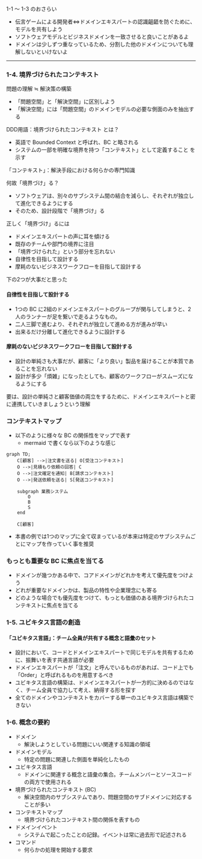1-1 ～ 1-3 のおさらい

* 伝言ゲームによる開発者⇔ドメインエキスパートの認識齟齬を防ぐために、モデルを共有しよう
* ソフトウェアモデルとビジネスドメインを一致させると良いことがあるよ
* ドメインは少しずつ重なっているため、分割した他のドメインについても理解しないといけないよ

---

### 1-4. 境界づけられたコンテキスト

問題の理解 ≒ 解決策の構築

* 「問題空間」と「解決空間」に区別しよう
* 「解決空間」には「問題空間」のドメインモデルの必要な側面のみを抽出する

DDD用語：境界づけられたコンテキスト とは？

* 英語で Bounded Context と呼ばれ、BC と略される
* システムの一部を明確な境界を持つ「コンテキスト」として定義すること を示す

「コンテキスト」：解決手段における何らかの専門知識 

何故「境界づけ」る？
* ソフトウェアは、別々のサブシステム間の結合を減らし、それぞれが独立して進化できるようにする
* そのため、設計段階で「境界づけ」る

正しく「境界づけ」るには

* ドメインエキスパートの声に耳を傾ける
* 既存のチームや部門の境界に注目
* 「境界づけられた」という部分を忘れない
* 自律性を目指して設計する
* 摩耗のないビジネスワークフローを目指して設計する

下の2つが大事だと思った

#### 自律性を目指して設計する

* 1つの BC に2組のドメインエキスパートのグループが関与してしまうと、2人のランナーが足を繋いで走るようなもの。
* 二人三脚で進むより、それぞれが独立して進める方が進みが早い
* 出来るだけ分離して進化できるように設計する

#### 摩耗のないビジネスワークフローを目指して設計する

* 設計の単純さも大事だが、顧客に「より良い」製品を届けることが本質であることを忘れない
* 設計が多少「煩雑」になったとしても、顧客のワークフローがスムーズになるようにする

要は、設計の単純さと顧客価値の両立をするために、ドメインエキスパートと密に連携していきましょうという理解

### コンテキストマップ

* 以下のように様々な BC の関係性をマップで表す
  * mermaid で書くなら以下のような感じ

```mermaid
graph TD;
    C[顧客] -->|注文書を送る| O[受注コンテキスト]
    O -->|見積もり依頼の回答| C
    O -->|注文確定を通知| B[請求コンテキスト]
    O -->|発送依頼を送る| S[発送コンテキスト]

    subgraph 業務システム
        O
        B
        S
    end

    C[顧客]

```

* 本書の例では1つのマップに全て収まっているが本来は特定のサブシステムごとにマップを作っていく事を推奨

### もっとも重要な BC に焦点を当てる

* ドメインが幾つかある中で、コアドメインがどれかを考えて優先度をつけよう
* どれが重要なドメインかは、製品の特性や企業理念にも寄る
* どのような場合でも優先度をつけて、もっとも価値のある境界づけられたコンテキストに焦点を当てる

### 1-5. ユビキタス言語の創造

#### 「ユビキタス言語」：チーム全員が共有する概念と語彙のセット

* 設計において、コードとドメインエキスパートで同じモデルを共有するために、振舞いを表す共通言語が必要
* ドメインエキスパートが「注文」と呼んでいるものがあれば、コード上でも「Order」と呼ばれるものを用意するべき
* ユビキタス言語の構築は、ドメインエキスパートが一方的に決めるのではなく、チーム全員で協力して考え、納得する形を探す
* 全てのドメインやコンテキストをカバーする単一のユビキタス言語は構築できない

### 1-6. 概念の要約

* ドメイン
  * 解決しようとしている問題にいい関連する知識の領域
* ドメインモデル
  * 特定の問題に関連した側面を単純化したもの
* ユビキタス言語
  * ドメインに関連する概念と語彙の集合。チームメンバーとソースコードの両方で使用される
* 境界づけられたコンテキスト (BC)
  * 解決空間内のサブシステムであり、問題空間のサブドメインに対応することが多い
* コンテキストマップ
  * 境界づけられたコンテキスト間の関係を表すもの
* ドメインイベント
  * システムで起こったことの記録。イベントは常に過去形で記述される
* コマンド
  * 何らかの処理を開始する要求
